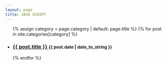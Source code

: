 ```yaml
---
layout: page
title: JAVA SCRIPT
---
```

<ul class="posts-list">
  
  {% assign category = page.category | default: page.title %}
  {% for post in site.categories[category] %}
    <li>
      <h3>
        <a href="{{ site.baseurl }}{{ post.url }}">
          {{ post.title }}
        </a>
        <small>{{ post.date | date_to_string }}</small>
      </h3>
    </li>
  {% endfor %}
  
</ul>